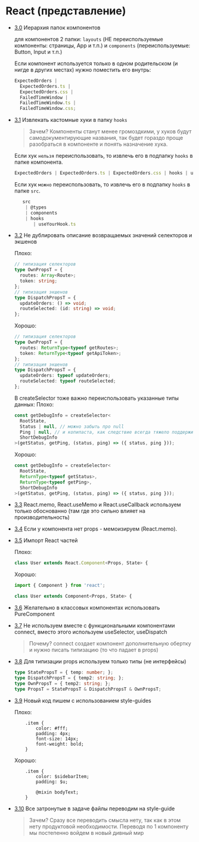 # React (представление)

<a name="react-3-0"></a><a name="3.0"></a>

- [3.0](#react-3-0) Иерархия папок компонентов

  для компонентов 2 папки: `layouts` (НЕ переиспользуемые компоненты: страницы, App и т.п.) и `components` (переиспользуемые: Button, Input и т.п.)

  Если компонент используется только в одном родительском (и нигде в других местах) нужно поместить его внутрь:

  ```ts
  ExpectedOrders |
    ExpectedOrders.ts |
    ExpectedOrders.css |
    FailedTimeWindow |
    FailedTimeWindow.ts |
    FailedTimeWindow.css;
  ```

<a name="react-3-1"></a><a name="3.1"></a>

- [3.1](#react-3-1) Извлекать кастомные хуки в папку `hooks`

  > Зачем? Компоненты станут менее громоздкими, у хуков будут самодокументирующие названия, так будет гораздо проще разобраться в компоненте и понять назначение хука.

  Если хук `нельзя` переиспользовать, то извлечь его в подпапку `hooks` в папке компонента.

  ```ts
  ExpectedOrders | ExpectedOrders.ts | ExpectedOrders.css | hooks | useYourHook.ts;
  ```

  Если хук `можно` переиспользовать, то извлечь его в подпапку `hooks` в папке `src`.

  ```ts
     src
      | @types
      | components
      | hooks
         | useYourHook.ts
  ```

<a name="react-3-2"></a><a name="3.2"></a>

- [3.2](#react-3-2) Не дублировать описание возвращаемых значений селекторов и экшенов

  Плохо:

  ```ts
  // типизация селекторов
  type OwnPropsT = {
    routes: Array<Route>;
    token: string;
  };
  // типизация экшенов
  type DispatchPropsT = {
    updateOrders: () => void;
    routeSelected: (id: string) => void;
  };
  ```

  Хорошо:

  ```ts
  // типизация селекторов
  type OwnPropsT = {
    routes: ReturnType<typeof getRoutes>;
    token: ReturnType<typeof getApiToken>;
  };
  // типизация экшенов
  type DispatchPropsT = {
    updateOrders: typeof updateOrders;
    routeSelected: typeof routeSelected;
  };
  ```

  В createSelector тоже важно переиспользовать указанные типы данных:
  Плохо:

  ```ts
  const getDebugInfo = createSelector<
    RootState,
    Status | null, // можно забыть про null
    Ping | null, // и копипаста, как следствие всегда тяжело поддерживать
    ShortDebugInfo
  >(getStatus, getPing, (status, ping) => ({ status, ping }));
  ```

  Хорошо:

  ```ts
  const getDebugInfo = createSelector<
    RootState,
    ReturnType<typeof getStatus>,
    ReturnType<typeof getPing>,
    ShortDebugInfo
  >(getStatus, getPing, (status, ping) => ({ status, ping }));
  ```

<a name="react-3-3"></a><a name="3.3"></a>

- [3.3](#react-3-3) React.memo, React.useMemo и React.useCallback используем только обоснованно (там где это сильно влияет на производительность)

<a name="react-3-4"></a><a name="3.4"></a>

- [3.4](#react-3-4) Если у компонента нет props - мемоизируем (React.memo).

<a name="react-3-5"></a><a name="3.5"></a>

- [3.5](#react-3-5) Импорт React частей

  Плохо:

  ```ts
  class User extends React.Component<Props, State> {
  ```

  Хорошо:

  ```ts
  import { Component } from 'react';

  class User extends Component<Props, State> {
  ```

<a name="react-3-6"></a><a name="3.6"></a>

- [3.6](#react-3-6) Желательно в классовых компонентах использовать PureComponent

<a name="react-3-7"></a><a name="3.7"></a>

- [3.7](#react-3-7) Не используем вместе с функциональными компонентами connect, вместо этого используем useSelector, useDispatch
  > Почему? connect создает компонент дополнительную обертку и нужно писать типизацию (то что падает в props)

<a name="react-3-8"></a><a name="3.8"></a>

- [3.8](#react-3-8) Для типизации props используем только типы (не интерфейсы)
  ```ts
  type StatePropsT = { temp: number; }; 
  type DispatchPropsT = { temp2: string; }; 
  type OwnPropsT = { temp2: string; };
  type PropsT = StatePropsT & DispatchPropsT & OwnPropsT; 
  ```
  <a name="react-3-9"></a><a name="3.9"></a>
- [3.9](#react-3-9) Новый код пишем с использованием style-guides
 
  Плохо:

  ```postcss
      .item {
          color: #fff;
          padding: 4px;
          font-size: 14px;
          font-weight: bold;
      }
  ```

  Хорошо:
 
  ```postcss
      .item {
          color: $sidebarItem;
          padding: $u;

          @mixin bodyText;
      }
  ```
  <a name="react-3-10"></a><a name="3.10"></a>
- [3.10](#react-3-10) Все затронутые в задаче файлы переводим на style-guide
  > Зачем? Сразу все переводить смысла нету, так как в этом нету продуктовой необходимости. Переводя по 1 компоненту мы постепенно войдем в новый дивный мир
